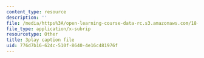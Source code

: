 ```yaml
---
content_type: resource
description: ''
file: /media/https%3A/open-learning-course-data-rc.s3.amazonaws.com/18-086-mathematical-methods-for-engineers-ii-spring-2006/776d7b16624c510f86404e16c481976f_XPo4dHK48Nw.vtt
file_type: application/x-subrip
resourcetype: Other
title: 3play caption file
uid: 776d7b16-624c-510f-8640-4e16c481976f
---
```

